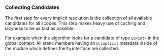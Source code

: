 ### Collecting Candidates

The first step for every implicit resolution is the collection
of all available candidates for all scopes. This step makes heavy use
of caching and lazyness to be as fast as possible.

For example when the algorithm looks for a candidate of type `Eq<Int>` in the global context. All static members having an `@:implicit` metadata inside of the module which defines the `Eq` interface are collected. 
